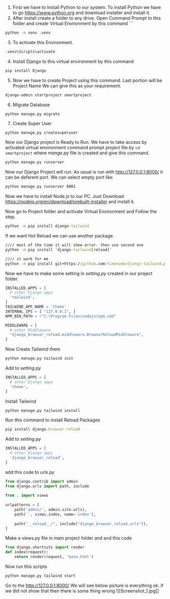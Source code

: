 1. First we have to Install Python to our system. To install Python we have to go https://www.python.org and download installer and install it.
2. After install create a folder to any drive. Open Command Prompt to this folder and create Virtual Environment by this command ```
```cmd
python -m venv .venv
```

3. To activate this Environment.
```cmd
.venv\Scripts\activate
```

4. Install Django to this virtual environment by this command

```cmd
pip install Django
```
5. Now we have to create Project using this command. Last portion will be Project Name We can give this as your requirement.

```cmd
django-admin startproject smartproject
```

6.  Migrate Database
```cmd
python manage.py migrate
```

7. Create Super User
```
python manage.py createsuperuser
```

Now our Django project is Ready to Run. We have to take access by activated virtual environment command prompt project file by `cd smartproject` where *mange.py* file is created and give this command.

```cmd
python manage.py runserver
```

Now our Django Project will run. As usual is run with http://127.0.0.1:8000/
it can be deferent port. We can select empty port like

```cmd
python manage.py runserver 8001
```

Now we have to install Node.js to our PC. Just Download https://nodejs.org/en/download/prebuilt-installer and install it.

Now go to Project folder and activate Virtual Environment and Follow the step.
```cmd
python -m pip install django-tailwind
```

If we want Hot Reload we can use another package.
``` cmd
//// most of the time it will show error. then use second one
python -m pip install 'django-tailwind[reload]'

//// it work for me
python -m pip install git+https://github.com/timonweb/django-tailwind.git
```

Now we have to make some setting in *setting.py* created in our project folder.

```python
INSTALLED_APPS = [
  # other Django apps
  'tailwind',
]
TAILWIND_APP_NAME = 'theme'
INTERNAL_IPS = [ "127.0.0.1", ]
NPM_BIN_PATH = r"C:\Program Files\nodejs\npm.cmd"

MIDDLEWARE = [
  # other Middleware
  "django_browser_reload.middleware.BrowserReloadMiddleware",
]
```

Now Create Tailwind them
```cmd
python manage.py tailwind init
```

Add to *setting.py*
```python
INSTALLED_APPS = [
  # other Django apps
  'theme',
]
```

Install Tailwind
```cmd
python manage.py tailwind install
```

Run this command to install Reload Packages
```cmd
pip install django-browser-reload
```

Add to *setting.py*
```python
INSTALLED_APPS = [
  # other Django apps
  'django_browser_reload',
]
```
add this code to *urls.py*
```python
from django.contrib import admin  
from django.urls import path, include  
  
from . import views  
  
urlpatterns = [  
    path('admin/', admin.site.urls),  
    path('', views.index, name='index'),  
  
    path("__reload__/", include("django_browser_reload.urls")),  
]
```

Make a views.py file in main project folder and and this code
```python
from django.shortcuts import render      
def index(request):  
    return render(request, 'base.html')
```

Now run this scripts
```cmd
python manage.py tailwind start
```


Go to the http://127.0.0.1:8000/ We will see below picture is everything ok.  if we did not show that then there is some thing wrong
![[Screenshot_1.jpg]]
